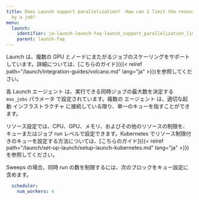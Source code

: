 ```yaml
---
title: Does Launch support parallelization?  How can I limit the resources consumed
  by a job?
menu:
  launch:
    identifier: ja-launch-launch-faq-launch_support_parallelization_limit_resources_consumed_job
    parent: launch-faq
---
```


Launch は、複数の GPU とノードにまたがるジョブのスケーリングをサポートしています。詳細については、[こちらのガイド]({{< relref path="/launch/integration-guides/volcano.md" lang="ja" >}})を参照してください。

各 Launch エージェント は、実行できる同時ジョブの最大数を決定する `max_jobs` パラメータ で設定されています。複数の エージェント は、適切な起動 インフラストラクチャ に接続している限り、単一のキューを指すことができます。

リソース設定では、CPU、GPU、メモリ、およびその他のリソースの制限を、キューまたはジョブ run レベルで設定できます。Kubernetes でリソース制限付きのキューを設定する方法については、[こちらのガイド]({{< relref path="/launch/set-up-launch/setup-launch-kubernetes.md" lang="ja" >}})を参照してください。

Sweeps の場合、同時 run の数を制限するには、次のブロックをキュー設定に含めます。

```yaml title="queue config"
  scheduler:
    num_workers: 4
```
